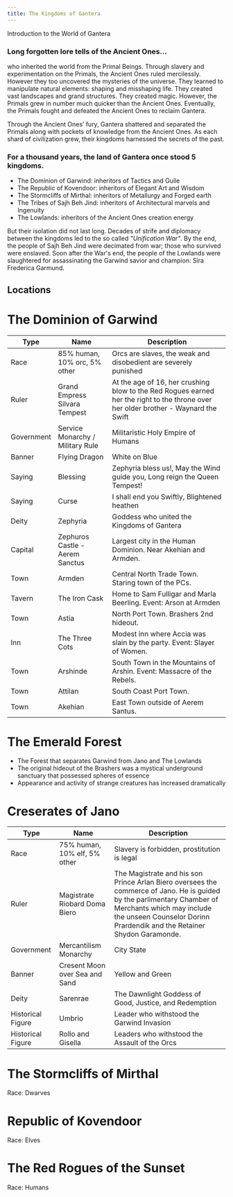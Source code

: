 ```yaml
---
title: The Kingdoms of Gantera
---
```


Introduction to the World of Gantera
### Long forgotten lore tells of the Ancient Ones...
who inherited the world from the Primal Beings. 
Through slavery and experimentation on the Primals, the Ancient Ones ruled mercilessly. However they too uncovered the mysteries of the universe. They learned to manipulate natural elements: shaping and misshaping life. They created vast landscapes and grand structures. They created magic. However, the Primals grew in number much quicker than the Ancient Ones. Eventually, the Primals fought and defeated the Ancient Ones to reclaim Gantera.

Through the Ancient Ones’ fury, Gantera shattered and separated the Primals along with pockets of knowledge from the Ancient Ones. As each shard of civilization grew, their kingdoms harnessed the secrets of the past.

### For a thousand years, the land of Gantera once stood 5 kingdoms.
- The Dominion of Garwind: inheritors of Tactics and Guile
- The Republic of Kovendoor: inheritors of Elegant Art and Wisdom
- The Stormcliffs of Mirthal: inheritors of Metallurgy and Forged earth
- The Tribes of Sajh Beh Jind: inheritors of Architectural marvels and Ingenuity
- The Lowlands: inheritors of the Ancient Ones creation energy

But their isolation did not last long. Decades of strife and diplomacy between the kingdoms led to the so called *"Unification War"*. By the end, the people of Sajh Beh Jind were decimated from war; those who survived were enslaved. Soon after the War's end, the people of the Lowlands were slaughtered for assassinating the Garwind savior and champion: Sira Frederica Garmund.

## Locations
# The Dominion of Garwind
Type | Name | Description
--- | --- | ---
Race | 85% human, 10% orc, 5% other | Orcs are slaves, the weak and disobedient are severely punished
Ruler | Grand Empress Silvara Tempest | At the age of 16, her crushing blow to the Red Rogues earned her the right to the throne over her older brother - Waynard the Swift
Government | Service Monarchy / Military Rule | Militaristic Holy Empire of Humans
Banner | Flying Dragon | White on Blue
Saying | Blessing | Zephyria bless us!, May the Wind guide you, Long reign the Queen Tempest!
Saying | Curse | I shall end you Swiftly, Blightened heathen
Deity | Zephyria | Goddess who united the Kingdoms of Gantera
Capital | Zephuros Castle - Aerem Sanctus | Largest city in the Human Dominion. Near Akehian and Armden.
Town | Armden | Central North Trade Town. Staring town of the PCs. 
Tavern | The Iron Cask | Home to Sam Fulligar and Marla Beerling. Event: Arson at Armden 
Town | Astia | North Port Town. Brashers 2nd hideout. 
Inn | The Three Cots | Modest inn where Accia was slain by the party. Event: Slayer of Women.
Town | Arshinde | South Town in the Mountains of Arshin. Event: Massacre of the Rebels.
Town | Attilan | South Coast Port Town.
Town | Akehian | East Town outside of Aerem Santus.

# The Emerald Forest
- The Forest that separates Garwind from Jano and The Lowlands
- The original hideout of the Brashers was a mystical underground sanctuary that possessed spheres of essence
- Appearance and activity of strange creatures has increased dramatically

# Creserates of Jano
Type | Name | Description
--- | --- | ---
Race | 75% human, 10% elf, 5% other | Slavery is forbidden, prostitution is legal
Ruler | Magistrate Riobard Doma Biero | The Magistrate and his son Prince Arlan Biero oversees the commerce of Jano. He is guided by the parlimentary Chamber of Merchants which may include the unseen Counselor Dorinn Prardendik and the Retainer Shydon Garamonde.
Government | Mercantilism Monarchy | City State
Banner | Cresent Moon over Sea and Sand | Yellow and Green
Deity | Sarenrae | The Dawnlight Goddess of Good, Justice, and Redemption
Historical Figure | Umbrio | Leader who withstood the Garwind Invasion
Historical Figure | Rollo and Gisella | Leaders who withstood the Assault of the Orcs


# The Stormcliffs of Mirthal 
Race: Dwarves
#  Republic of Kovendoor
Race: Elves
# The Red Rogues of the Sunset
Race: Humans
